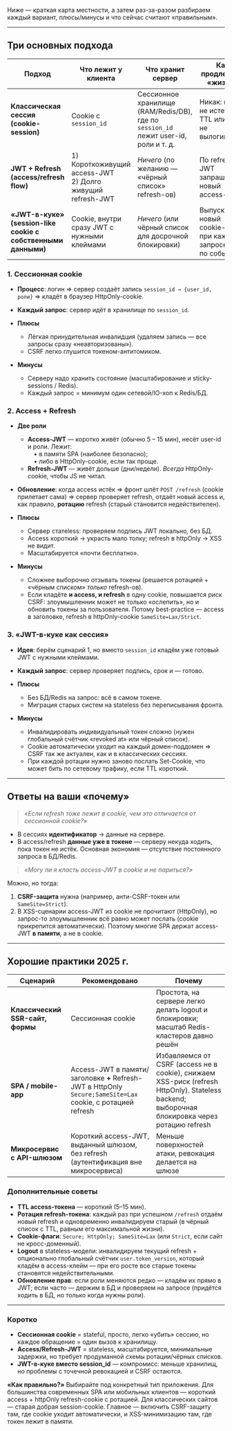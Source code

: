 Ниже — краткая карта местности, а затем раз-за-разом разбираем каждый вариант, плюсы/минусы и что сейчас считают «правильным».

---

## Три основных подхода

| Подход                                                        | Что лежит у клиента                                          | Что хранит сервер                                                                    | Как продлеваем «жизнь»                                       |
| ------------------------------------------------------------- | ------------------------------------------------------------ | ------------------------------------------------------------------------------------ | ------------------------------------------------------------ |
| **Классическая сессия (cookie-session)**                      | Cookie с `session_id`                                        | Сессионное хранилище (RAM/Redis/DB), где по `session_id` лежит user-id, роли и т. д. | Никак: пока не истечёт TTL или ясно не вылогиним             |
| **JWT + Refresh (access/refresh flow)**                       | 1) Короткоживущий access-JWT<br>2) Долго живущий refresh-JWT | *Ничего* (по желанию — «чёрный список» refresh-ов)                                   | По refresh-JWT запрашиваем новый access-JWT                  |
| **«JWT-в-куке» (session-like cookie c собственными данными)** | Cookie, внутри сразу JWT с нужными клеймами                  | *Ничего* (или чёрный список для досрочной блокировки)                                | Выпускаем новый cookie-JWT при каждом запросе или по событию |

### 1. Сессионная cookie

* **Процесс**: логин ⇒ сервер создаёт запись `session_id → {user_id, роли}` ⇒ кладёт в браузер HttpOnly-cookie.
* **Каждый запрос**: сервер идёт в хранилище по `session_id`.
* **Плюсы**

  * Лёгкая принудительная инвалидция (удаляем запись — все запросы сразу «неавторизованы»).
  * CSRF легко глушится токеном-антитомиком.
* **Минусы**

  * Серверу надо хранить состояние (масштабирование и sticky-sessions / Redis).
  * Каждый запрос = минимум один сетевой/IO-хоп к Redis/БД.

### 2. Access + Refresh

* **Две роли**

  * **Access-JWT** — коротко живёт (обычно 5 – 15 мин), несёт user-id и роли. Лежит:<br> • в памяти SPA (наиболее безопасно);<br> • либо в HttpOnly-cookie, если так проще.
  * **Refresh-JWT** — живёт дольше (дни/недели). *Всегда* HttpOnly-cookie, чтобы JS не читал.
* **Обновление**: когда access истёк ⇒ фронт шлёт `POST /refresh` (cookie прилетает сама) ⇒ сервер проверяет refresh, отдаёт новый access и, как правило, **ротацию** refresh (старый становится недействителен).
* **Плюсы**

  * Сервер статeless: проверяем подпись JWT локально, без БД.
  * Access короткий → украсть мало толку; refresh в httpOnly → XSS не видит.
  * Масштабируется «почти бесплатно».
* **Минусы**

  * Сложнее выборочно отзывать токены (решается ротацией + «чёрным списком» *только* refresh-ов).
  * Если кладёте **и access, и refresh** в одну cookie, повышается риск CSRF: злоумышленник может не только «ослепить», но и обновить токены за пользователя. Потому best-practice — access в заголовке, refresh в httpOnly-cookie `SameSite=Lax/Strict`.

### 3. «JWT-в-куке как сессия»

* **Идея**: берём сценарий 1, но вместо `session_id` кладём уже готовый JWT с нужными клеймами.
* **Каждый запрос**: сервер проверяет подпись, срок и — готово.
* **Плюсы**

  * Без БД/Redis на запрос: всё в самом токене.
  * Миграция старых систем на stateless без переписывания фронта.
* **Минусы**

  * Инвалидировать индивидуальный токен сложно (нужен глобальный счётчик «revoked at» или чёрный список).
  * Cookie автоматически уходит на каждый домен-поддомен ⇒ CSRF так же актуален, как и в классических сессиях.
  * При каждой ротации нужно заново послать Set-Cookie, что может бить по сетевому трафику, если TTL короткий.

---

## Ответы на ваши «почему»

> *«Если refresh тоже лежит в cookie, чем это отличается от сессионной cookie?»*

* В сессиях **идентификатор** → данные на сервере.
* В access/refresh **данные уже в токене** — серверу некуда ходить, пока токен не истёк. Основная экономия — отсутствие постоянного запроса в БД/Redis.

> *«Могу ли я класть access-JWT в cookie и не париться?»*

Можно, но тогда:

1. **CSRF-защита** нужна (например, анти-CSRF-токен или `SameSite=Strict`).
2. В XSS-сценарии access-JWT из cookie не прочитают (HttpOnly), но запрос-то злоумышленник всё равно может послать (cookie прикрепится автоматически). Поэтому многие SPA держат access-JWT **в памяти**, а не в cookie.

---

## Хорошие практики 2025 г.

| Сценарий                         | Рекомендовано                                                                                               | Почему                                                                                                                                        |
| -------------------------------- | ----------------------------------------------------------------------------------------------------------- | --------------------------------------------------------------------------------------------------------------------------------------------- |
| **Классический SSR-сайт, формы** | Сессионная cookie                                                                                           | Простота, на сервере легко делать logout и блокировки; масштаб Redis-кластеров давно решён                                                    |
| **SPA / mobile-app**             | Access-JWT в памяти/заголовке **+** Refresh-JWT в HttpOnly `Secure;SameSite=Lax` cookie, с ротацией refresh | Избавляемся от CSRF (access не в cookie), снижаем XSS-риск (refresh HttpOnly). Stateless backend; выборочная блокировка через ротацию refresh |
| **Микросервис с API-шлюзом**     | Короткий access-JWT, выданный шлюзом, без refresh (аутентификация вне микросервиса)                         | Меньше поверхностей атаки, ревокация делается на шлюзе                                                                                        |

### Дополнительные советы

* **TTL access-токена** — короткий (5–15 мин).
* **Ротация refresh-токена**: каждый раз при успешном `/refresh` отдаём новый refresh и одновременно инвалидируем старый (в чёрный список с TTL, равным его максимальной жизни).
* **Cookie-флаги**: `Secure; HttpOnly; SameSite=Lax` (или `Strict`, если сайт не кросс-доменный).
* **Logout** в stateless-модели: инвалидируем текущий refresh + опционально глобальный счётчик `user.token_version`, который кладём в access-клейм — при его росте все старые токены становятся недействительными.
* **Обновление прав**: если роли меняются редко — кладём их прямо в JWT; если часто — держим в БД и проверяем на запросе (придётся ходить в БД, но только когда нужны роли).

---

### Коротко

* **Сессионная cookie** = stateful, просто, легко «убить» сессию, но каждое обращение = один вызов к хранилищу.
* **Access/Refresh-JWT** = stateless, масштабируется, минимальные задержки, но требует продуманной схемы ротации/чёрных списков.
* **JWT-в-куке вместо session\_id** — компромисс: меньше хранилищ, но проблемы с точечной ревокацией и CSRF остаются.

**«Как правильно?»**
Выбирайте под конкретный тип приложения. Для большинства современных SPA или мобильных клиентов — короткий access + httpOnly refresh-cookie с ротацией. Для классических сайтов — старая добрая session-cookie. Главное — включить CSRF-защиту там, где cookie уходит автоматически, и XSS-минимизацию там, где токен лежит в памяти.
